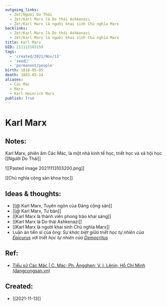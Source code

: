 ```yaml
---
outgoing_links:
  - Zet/Người Do Thái
  - Zet/Karl Marx là Do thái Ashkenazi
  - Zet/Karl Marx là người khai sinh Chủ nghĩa Marx
backlinks:
  - Zet/Karl Marx là Do thái Ashkenazi
  - Zet/Karl Marx là người khai sinh Chủ nghĩa Marx
title: Karl Marx
UID: 211113103159
tags:
  - 'created/2021/Nov/13'
  - 'seed🥜'
  - 'permanent/people'
birth: 1818-05-05
death: 1883-03-14
aliases:
  - Các Mác
  - Marx
  - Karl Heinrich Marx
publish: True
---
```

# Karl Marx

## Notes:
Karl Marx, phiên âm Các Mác, là một nhà kinh tế học, triết học và xã hội học [[Người Do Thái]]

![[Pasted image 20211113103200.png]]

[[Chủ nghĩa cộng sản khoa học]]

## Ideas & thoughts:
- [[@ Karl Marx, Tuyên ngôn của Đảng cộng sản]]
- [[@ Karl Marx, Tư bản]]
- [[Karl Marx là thành viên phong trào khai sáng]]
- [[Karl Marx là Do thái Ashkenazi]]
- [[Karl Marx là người khai sinh Chủ nghĩa Marx]]
- Luận án tiến sĩ của ông: _Sự khác biệt giữa triết học tự nhiên của [Epicurus](https://vi.wikipedia.org/wiki/Epicuros "Epicuros") với triết học tự nhiên của [Democritus](https://vi.wikipedia.org/wiki/Democritos)_
## Ref:
- [Tiểu sử Các Mác | C. Mác; Ph. Ăngghen; V. I. Lênin; Hồ Chí Minh (dangcongsan.vn)](https://tulieuvankien.dangcongsan.vn/c-mac-angghen-lenin-ho-chi-minh/c-mac/tieu-su-cuoc-doi-va-su-nghiep/tieu-su-cac-mac-149)
## Created:
- [[2021-11-13]]
